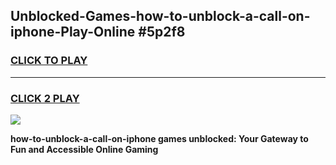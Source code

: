
## Unblocked-Games-how-to-unblock-a-call-on-iphone-Play-Online #5p2f8
<h3>
<a href="https://news.freeplayer.one?title=how-to-unblock-a-call-on-iphone&ref=3">CLICK TO PLAY</a></h3>
<hr>

<h3>
<a href="https://news.freeplayer.one?title=how-to-unblock-a-call-on-iphone&ref=3">CLICK 2 PLAY</a>
  
</h3>

<a href="https://news.freeplayer.one?title=how-to-unblock-a-call-on-iphone&ref=3"><img src="https://clearcache.store/games.png"></a>


**how-to-unblock-a-call-on-iphone games unblocked: Your Gateway to Fun and Accessible Online Gaming**
